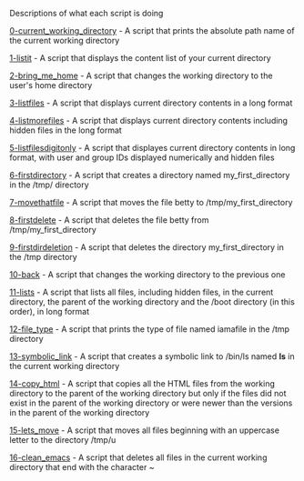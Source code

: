 Descriptions of what each script is doing


[0-current_working_directory](https://github.com/chelseyqc/holbertonschool-shell/blob/master/basics/0-current_working_directory) - A script that prints the absolute path name of the current working directory


[1-listit](https://github.com/chelseyqc/holbertonschool-shell/blob/master/basics/1-listit) - A script that displays the content list of your current directory


[2-bring_me_home](https://github.com/chelseyqc/holbertonschool-shell/blob/master/basics/2-bring_me_home) - A script that changes the working directory to the user's home directory


[3-listfiles](https://github.com/chelseyqc/holbertonschool-shell/blob/master/basics/3-listfiles) - A script that displays current directory contents in a long format


[4-listmorefiles](https://github.com/chelseyqc/holbertonschool-shell/blob/master/basics/4-listmorefiles) - A script that displays current directory contents including hidden files in the long format


[5-listfilesdigitonly](https://github.com/chelseyqc/holbertonschool-shell/blob/master/basics/5-listfilesdigitonly) - A script that displayes current directory contents in long format, with user and group IDs displayed numerically and hidden files


[6-firstdirectory](https://github.com/chelseyqc/holbertonschool-shell/blob/master/basics/6-firstdirectory) - A script that creates a directory named my_first_directory in the /tmp/ directory


[7-movethatfile](https://github.com/chelseyqc/holbertonschool-shell/blob/master/basics/7-movethatfile) - A script that moves the file betty to /tmp/my_first_directory


[8-firstdelete](https://github.com/chelseyqc/holbertonschool-shell/blob/master/basics/8-firstdelete) - A script that deletes the file betty from /tmp/my_first_directory


[9-firstdirdeletion](https://github.com/chelseyqc/holbertonschool-shell/blob/master/basics/9-firstdirdeletion) - A script that deletes the directory my_first_directory in the /tmp directory


[10-back](https://github.com/chelseyqc/holbertonschool-shell/blob/master/basics/10-back) - A script that changes the working directory to the previous one


[11-lists](https://github.com/chelseyqc/holbertonschool-shell/blob/master/basics/11-lists) - A script that lists all files, including hidden files, in the current directory, the parent of the working directory and the /boot directory (in this order), in long format


[12-file_type](https://github.com/chelseyqc/holbertonschool-shell/blob/master/basics/12-file_type) - A script that prints the type of file named iamafile in the /tmp directory


[13-symbolic_link](https://github.com/chelseyqc/holbertonschool-shell/blob/master/basics/13-symbolic_link) - A script that creates a symbolic link to /bin/ls named __ls__ in the current working directory


[14-copy_html](https://github.com/chelseyqc/holbertonschool-shell/blob/master/basics/14-copy_html) - A script that copies all the HTML files from the working directory to the parent of the working directory but only if the files did not exist in the parent of the working directory or were newer than the versions in the parent of the working directory


[15-lets_move](https://github.com/chelseyqc/holbertonschool-shell/blob/master/basics/15-lets_move) - A script that moves all files beginning with an uppercase letter to the directory /tmp/u


[16-clean_emacs](https://github.com/chelseyqc/holbertonschool-shell/blob/master/basics/16-clean_emacs) - A script that deletes all files in the current working directory that end with the character ~
